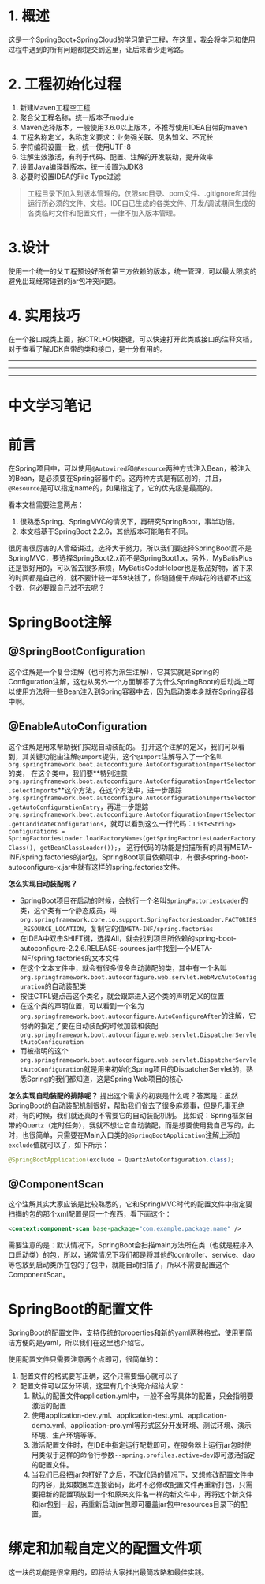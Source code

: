 # 1. 概述
这是一个SpringBoot+SpringCloud的学习笔记工程，在这里，我会将学习和使用过程中遇到的所有问题都提交到这里，让后来者少走弯路。

# 2. 工程初始化过程
1. 新建Maven工程空工程
2. 聚合父工程名称，统一版本子module
3. Maven选择版本，一般使用3.6.0以上版本，不推荐使用IDEA自带的maven
4. 工程名称定义，名称定义要求：业务强关联、见名知义、不冗长
5. 字符编码设置一致，统一使用UTF-8
6. 注解生效激活，有利于代码、配置、注解的开发联动，提升效率
7. 设置Java编译器版本，统一设置为JDK8
8. 必要时设置IDEA的File Type过滤
> 工程目录下加入到版本管理的，仅限src目录、pom文件、.gitignore和其他运行所必须的文件、文档。IDE自已生成的各类文件、开发/调试期间生成的各类临时文件和配置文件，一律不加入版本管理。

# 3.设计
使用一个统一的父工程预设好所有第三方依赖的版本，统一管理，可以最大限度的避免出现经常碰到的jar包冲突问题。

# 4. 实用技巧
在一个接口或类上面，按CTRL+Q快捷键，可以快速打开此类或接口的注释文档，对于查看了解JDK自带的类和接口，是十分有用的。

---
---
---

# 中文学习笔记

# 前言
在Spring项目中，可以使用`@Autowired`和`@Resource`两种方式注入Bean，被注入的Bean，是必须要在Spring容器中的。这两种方式是有区别的，并且，`@Resource`是可以指定name的，如果指定了，它的优先级是最高的。

看本文档需要注意两点：
1. 很熟悉Spring、SpringMVC的情况下，再研究SpringBoot，事半功倍。
2. 本文档基于SpringBoot 2.2.6，其他版本可能略有不同。

很厉害很厉害的人曾经讲过，选择大于努力，所以我们要选择SpringBoot而不是SpringMVC，要选择SpringBoot2.x而不是SpringBoot1.x，另外，MyBatisPlus还是很好用的，可以省去很多麻烦，MyBatisCodeHelper也是极品好物，省下来的时间都是自己的，就不要计较一年59块钱了，你随随便干点啥花的钱都不止这个数，何必要跟自己过不去呢？

# SpringBoot注解
## @SpringBootConfiguration
这个注解是一个复合注解（也可称为派生注解），它其实就是Spring的Configuration注解，这也从另外一个方面解答了为什么SpringBoot的启动类上可以使用方法将一些Bean注入到Spring容器中去，因为启动类本身就在Spring容器中啊。

## @EnableAutoConfiguration
这个注解是用来帮助我们实现自动装配的。
打开这个注解的定义，我们可以看到，其关键功能由注解`@Import`提供，这个`@Import`注解导入了一个名叫`org.springframework.boot.autoconfigure.AutoConfigurationImportSelector`的类，
在这个类中，我们要**特别注意`org.springframework.boot.autoconfigure.AutoConfigurationImportSelector.selectImports`**这个方法，在这个方法中，进一步跟踪`org.springframework.boot.autoconfigure.AutoConfigurationImportSelector.getAutoConfigurationEntry`，再进一步跟踪`org.springframework.boot.autoconfigure.AutoConfigurationImportSelector.getCandidateConfigurations`，就可以看到这么一行代码：`List<String> configurations = SpringFactoriesLoader.loadFactoryNames(getSpringFactoriesLoaderFactoryClass(), getBeanClassLoader());`，
这行代码的功能是扫描所有的具有META-INF/spring.factories的jar包，SpringBoot项目依赖项中，有很多spring-boot-autoconfigure-x.jar中就有这样的spring.factories文件。


**怎么实现自动装配呢？**
- SpringBoot项目在启动的时候，会执行一个名叫`SpringFactoriesLoader`的类，这个类有一个静态成员，叫`org.springframework.core.io.support.SpringFactoriesLoader.FACTORIES_RESOURCE_LOCATION`，复制它的值`META-INF/spring.factories`
- 在IDEA中双击SHIFT键，选择All，就会找到项目所依赖的spring-boot-autoconfigure-2.2.6.RELEASE-sources.jar中找到一个META-INF/spring.factories的文本文件
- 在这个文本文件中，就会有很多很多自动装配的类，其中有一个名叫`org.springframework.boot.autoconfigure.web.servlet.WebMvcAutoConfiguration`的自动装配类
- 按住CTRL键点击这个类名，就会跟踪进入这个类的声明定义的位置
- 在这个类的声明位置，可以看到一个名为`org.springframework.boot.autoconfigure.AutoConfigureAfter`的注解，它明确的指定了要在自动装配的时候加载和装配`org.springframework.boot.autoconfigure.web.servlet.DispatcherServletAutoConfiguration`
- 而被指明的这个`org.springframework.boot.autoconfigure.web.servlet.DispatcherServletAutoConfiguration`就是用来初始化Spring项目的DispatcherServlet的，熟悉Spring的我们都知道，这是Spring Web项目的核心

**怎么实现自动装配的排除呢？**
提出这个需求的初衷是什么呢？答案是：虽然SpringBoot的自动装配机制很好，帮助我们省去了很多麻烦事，但是凡事无绝对，有的时候，我们就还真的不需要它的自动装配机制。
比如说：Spring框架自带的Quartz（定时任务），我就不想让它自动装配，而是想要使用我自己写的，此时，也很简单，只需要在Main入口类的`@SpringBootApplication`注解上添加`exclude`值就可以了，如下所示：
```java
@SpringBootApplication(exclude = QuartzAutoConfiguration.class);
```

## @ComponentScan
这个注解其实大家应该是比较熟悉的，它和SpringMVC时代的配置文件中指定要扫描的包的那个xml配置是同一个东西，看下面这个：
```xml
<context:component-scan base-package="com.example.package.name" />
```
需要注意的是：默认情况下，SpringBoot会扫描main方法所在类（也就是程序入口启动类）的包，所以，通常情况下我们都是将其他的controller、service、dao等包放到启动类所在包的子包中，就能自动扫描了，所以不需要配置这个ComponentScan。

# SpringBoot的配置文件
SpringBoot的配置文件，支持传统的properties和新的yaml两种格式，使用更简洁方便的是yaml，所以我们在这里也介绍它。

使用配置文件只需要注意两个点即可，很简单的：
1. 配置文件的格式要写正确，这个只需要细心就可以了
2. 配置文件可以区分环境，这里有几个诀窍介绍给大家：
    1. 默认的配置文件application.yml中，一般不会写具体的配置，只会指明要激活的配置
    2. 使用application-dev.yml、application-test.yml、application-demo.yml、application-pro.yml等形式区分开发环境、测试环境、演示环境、生产环境等等。
    3. 激活配置文件时，在IDE中指定运行配载即可，在服务器上运行jar包时使用类似于这样的命令行参数`--spring.profiles.active=dev`即可激活指定的配置文件。
    4. 当我们已经把jar包打好了之后，不改代码的情况下，又想修改配置文件中的内容，比如数据库连接密码，此时不必修改配置文件再重新打包，只需要把新的配置项放到一个和原来文件名一样的新文件中，再将这个新文件和jar包到一起，再重新启动jar包即可覆盖jar包中resources目录下的配置。

# 绑定和加载自定义的配置文件项
这一块的功能是很常用的，即将给大家推出最简攻略和最佳实践。

